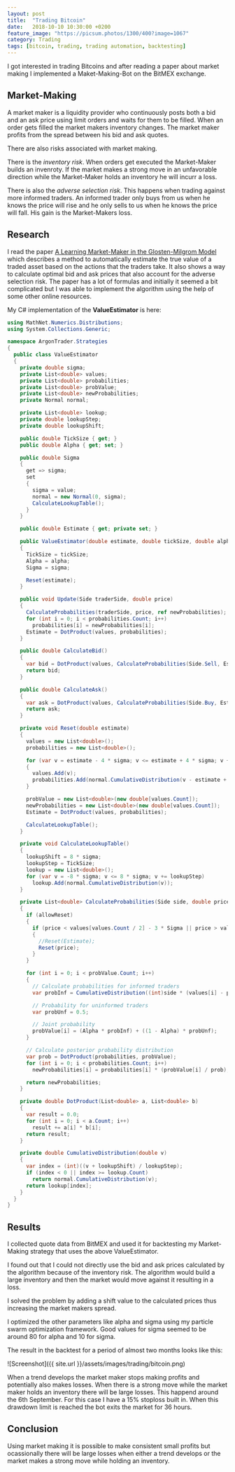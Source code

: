 ```yaml
---
layout: post
title:  "Trading Bitcoin"
date:   2018-10-10 10:30:00 +0200
feature_image: "https://picsum.photos/1300/400?image=1067"
category: Trading
tags: [bitcoin, trading, trading automation, backtesting]
---
```


I got interested in trading Bitcoins and after reading a paper about market
making I implemented a Maket-Making-Bot on the BitMEX exchange.

<!-- more -->

## Market-Making

A market maker is a liquidity provider who continuously posts both a bid and an
ask price using limit orders and waits for them to be filled. When an order gets
filled the market makers inventory changes. The market maker profits from the
spread between his bid and ask quotes.

There are also risks associated with market making. 

There is the *inventory risk*. When orders get executed the Market-Maker builds
an invenroty. If the market makes a strong move in an unfavorable direction
while the Market-Maker holds an inventory he will incurr a loss.

There is also the *adverse selection risk*. This happens when trading against
more informed traders. An informed trader only buys from us when he knows the
price will rise and he only sells to us when he knows the price will fall. His
gain is the Market-Makers loss.

## Research

I read the paper [A Learning Market-Maker in the Glosten-Milgrom
Model](https://pdfs.semanticscholar.org/1ca9/5451121e6070f2d6bf06e8c43e1887721f5d.pdf)
which describes a method to automatically estimate the true value of a traded
asset based on the actions that the traders take. It also shows a way to
calculate optimal bid and ask prices that also account for the adverse selection
risk. The paper has a lot of formulas and initially it seemed a bit complicated
but I was able to implement the algorithm using the help of some other online
resources.

My C# implementation of the **ValueEstimator** is here:

```csharp
using MathNet.Numerics.Distributions;
using System.Collections.Generic;

namespace ArgonTrader.Strategies
{
  public class ValueEstimator
  {
    private double sigma;
    private List<double> values;
    private List<double> probabilities;
    private List<double> probValue;
    private List<double> newProbabilities;
    private Normal normal;

    private List<double> lookup;
    private double lookupStep;
    private double lookupShift;

    public double TickSize { get; }
    public double Alpha { get; set; }

    public double Sigma
    {
      get => sigma;
      set
      {
        sigma = value;
        normal = new Normal(0, sigma);
        CalculateLookupTable();
      }
    }

    public double Estimate { get; private set; }

    public ValueEstimator(double estimate, double tickSize, double alpha, double sigma)
    {
      TickSize = tickSize;
      Alpha = alpha;
      Sigma = sigma;

      Reset(estimate);
    }

    public void Update(Side traderSide, double price)
    {
      CalculateProbabilities(traderSide, price, ref newProbabilities);
      for (int i = 0; i < probabilities.Count; i++)
        probabilities[i] = newProbabilities[i];
      Estimate = DotProduct(values, probabilities);
    }

    public double CalculateBid()
    {
      var bid = DotProduct(values, CalculateProbabilities(Side.Sell, Estimate, ref newProbabilities, false));
      return bid;
    }

    public double CalculateAsk()
    {
      var ask = DotProduct(values, CalculateProbabilities(Side.Buy, Estimate, ref newProbabilities, false));
      return ask;
    }

    private void Reset(double estimate)
    {
      values = new List<double>();
      probabilities = new List<double>();

      for (var v = estimate - 4 * sigma; v <= estimate + 4 * sigma; v += TickSize)
      {
        values.Add(v);
        probabilities.Add(normal.CumulativeDistribution(v - estimate + TickSize * 0.5) - normal.CumulativeDistribution(v - estimate - TickSize * 0.5));
      }

      probValue = new List<double>(new double[values.Count]);
      newProbabilities = new List<double>(new double[values.Count]);
      Estimate = DotProduct(values, probabilities);

      CalculateLookupTable();
    }

    private void CalculateLookupTable()
    {
      lookupShift = 8 * sigma;
      lookupStep = TickSize;
      lookup = new List<double>();
      for (var v = -8 * sigma; v <= 8 * sigma; v += lookupStep)
        lookup.Add(normal.CumulativeDistribution(v));
    }

    private List<double> CalculateProbabilities(Side side, double price, ref List<double> newProbabilities, bool allowReset = true)
    {
      if (allowReset)
      {
        if (price < values[values.Count / 2] - 3 * Sigma || price > values[values.Count / 2] + 3 * Sigma)
        {
          //Reset(Estimate);
          Reset(price);
        }
      }

      for (int i = 0; i < probValue.Count; i++)
      {
        // Calculate probabilities for informed traders
        var probInf = CumulativeDistribution((int)side * (values[i] - price));

        // Probability for uninformed traders
        var probUnf = 0.5;

        // Joint probability
        probValue[i] = (Alpha * probInf) + ((1 - Alpha) * probUnf);
      }

      // Calculate posterior probability distribution
      var prob = DotProduct(probabilities, probValue);
      for (int i = 0; i < probabilities.Count; i++)
        newProbabilities[i] = probabilities[i] * (probValue[i] / prob);

      return newProbabilities;
    }

    private double DotProduct(List<double> a, List<double> b)
    {
      var result = 0.0;
      for (int i = 0; i < a.Count; i++)
        result += a[i] * b[i];
      return result;
    }

    private double CumulativeDistribution(double v)
    {
      var index = (int)((v + lookupShift) / lookupStep);
      if (index < 0 || index >= lookup.Count)
        return normal.CumulativeDistribution(v);
      return lookup[index];
    }
  }
}
```

## Results

I collected quote data from BitMEX and used it for backtesting my Market-Making
strategy that uses the above ValueEstimator.

I found out that I could not directly use the bid and ask prices calculated by
the algorithm because of the inventory risk. The algorithm would build a large
inventory and then the market would move against it resulting in a loss.

I solved the problem by adding a shift value to the calculated prices thus
increasing the market makers spread.

I optimized the other parameters like alpha and sigma using my particle swarm
optimization framework. Good values for sigma seemed to be around 80 for alpha
and 10 for sigma.

The result in the backtest for a period of almost two months looks like this:

![Screenshot]({{ site.url }}/assets/images/trading/bitcoin.png)

When a trend develops the market maker stops making profits and potentially also
makes losses. When there is a strong move while the market maker holds an
inventory there will be large losses. This happend around the 6th September. For
this case I have a 15% stoploss built in. When this drawdown limit is reached
the bot exits the market for 36 hours.

## Conclusion

Using market making it is possible to make consistent small profits but
ocassionally there will be large losses when either a trend develops or the
market makes a strong move while holding an inventory.